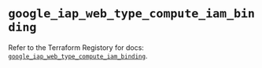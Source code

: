 # `google_iap_web_type_compute_iam_binding`

Refer to the Terraform Registory for docs: [`google_iap_web_type_compute_iam_binding`](https://registry.terraform.io/providers/hashicorp/google-beta/4.71.0/docs/resources/google_iap_web_type_compute_iam_binding).
